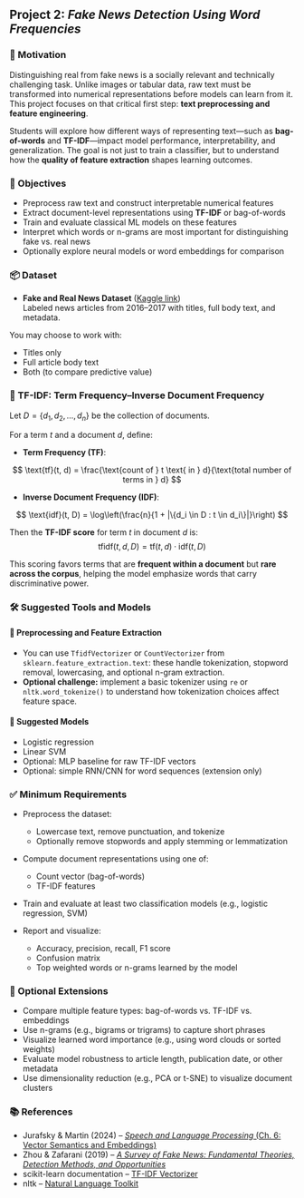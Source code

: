 ## Project 2: *Fake News Detection Using Word Frequencies*

### 🧠 Motivation

Distinguishing real from fake news is a socially relevant and technically challenging task. Unlike images or tabular data, raw text must be transformed into numerical representations before models can learn from it. This project focuses on that critical first step: **text preprocessing and feature engineering**.

Students will explore how different ways of representing text—such as **bag-of-words** and **TF-IDF**—impact model performance, interpretability, and generalization. The goal is not just to train a classifier, but to understand how the **quality of feature extraction** shapes learning outcomes.

### 🎯 Objectives

- Preprocess raw text and construct interpretable numerical features  
- Extract document-level representations using **TF-IDF** or bag-of-words  
- Train and evaluate classical ML models on these features  
- Interpret which words or n-grams are most important for distinguishing fake vs. real news  
- Optionally explore neural models or word embeddings for comparison

### 📦 Dataset

- **Fake and Real News Dataset** ([Kaggle link](https://www.kaggle.com/datasets/clmentbisaillon/fake-and-real-news-dataset))  
  Labeled news articles from 2016–2017 with titles, full body text, and metadata.

You may choose to work with:
- Titles only  
- Full article body text  
- Both (to compare predictive value)

### 📐 TF-IDF: Term Frequency–Inverse Document Frequency

Let $D = \{d_1, d_2, \dots, d_n\}$ be the collection of documents.

For a term $t$ and a document $d$, define:

- **Term Frequency (TF)**:

$$
\text{tf}(t, d) = \frac{\text{count of } t \text{ in } d}{\text{total number of terms in } d}
$$


- **Inverse Document Frequency (IDF)**:

$$
\text{idf}(t, D) = \log\left(\frac{n}{1 + |\{d_i \in D : t \in d_i\}|}\right)
$$

Then the **TF-IDF score** for term $t$ in document $d$ is:
  $$
  \text{tfidf}(t, d, D) = \text{tf}(t, d) \cdot \text{idf}(t, D)
  $$

This scoring favors terms that are **frequent within a document** but **rare across the corpus**, helping the model emphasize words that carry discriminative power.

### 🛠️ Suggested Tools and Models

#### 🔹 Preprocessing and Feature Extraction

- You can use `TfidfVectorizer` or `CountVectorizer` from `sklearn.feature_extraction.text`: these handle tokenization, stopword removal, lowercasing, and optional n-gram extraction.
- **Optional challenge:** implement a basic tokenizer using `re` or `nltk.word_tokenize()` to understand how tokenization choices affect feature space.

#### 🔹 Suggested Models

- Logistic regression  
- Linear SVM  
- Optional: MLP baseline for raw TF-IDF vectors  
- Optional: simple RNN/CNN for word sequences (extension only)

### ✅ Minimum Requirements

- Preprocess the dataset:  
  - Lowercase text, remove punctuation, and tokenize  
  - Optionally remove stopwords and apply stemming or lemmatization

- Compute document representations using one of:  
  - Count vector (bag-of-words)  
  - TF-IDF features

- Train and evaluate at least two classification models (e.g., logistic regression, SVM)

- Report and visualize:
  - Accuracy, precision, recall, F1 score  
  - Confusion matrix  
  - Top weighted words or n-grams learned by the model

### 🚀 Optional Extensions

- Compare multiple feature types: bag-of-words vs. TF-IDF vs. embeddings  
- Use n-grams (e.g., bigrams or trigrams) to capture short phrases  
- Visualize learned word importance (e.g., using word clouds or sorted weights)  
- Evaluate model robustness to article length, publication date, or other metadata  
- Use dimensionality reduction (e.g., PCA or t-SNE) to visualize document clusters

### 📚 References

- Jurafsky & Martin (2024) – [*Speech and Language Processing* (Ch. 6: Vector Semantics and Embeddings)](https://web.stanford.edu/~jurafsky/slp3/6.pdf)  
- Zhou & Zafarani (2019) – [*A Survey of Fake News: Fundamental Theories, Detection Methods, and Opportunities*](https://arxiv.org/pdf/1812.00315)  
- scikit-learn documentation – [TF-IDF Vectorizer](https://scikit-learn.org/stable/modules/generated/sklearn.feature_extraction.text.TfidfVectorizer.html)  
- nltk – [Natural Language Toolkit](https://www.nltk.org/)